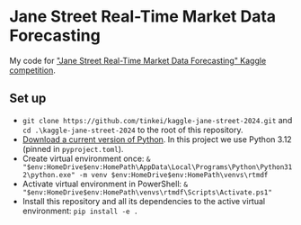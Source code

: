 # Jane Street Real-Time Market Data Forecasting

My code for ["Jane Street Real-Time Market Data Forecasting" Kaggle competition](https://www.kaggle.com/competitions/jane-street-real-time-market-data-forecasting/).

## Set up

- `git clone https://github.com/tinkei/kaggle-jane-street-2024.git` and `cd .\kaggle-jane-street-2024` to the root of this repository.
- [Download a current version of Python](https://www.python.org/downloads/). In this project we use Python 3.12 (pinned in `pyproject.toml`).
- Create virtual environment once: `& "$env:HomeDrive$env:HomePath\AppData\Local\Programs\Python\Python312\python.exe" -m venv $env:HomeDrive$env:HomePath\venvs\rtmdf`
- Activate virtual environment in PowerShell: `& "$env:HomeDrive$env:HomePath\venvs\rtmdf\Scripts\Activate.ps1"`
- Install this repository and all its dependencies to the active virtual environment: `pip install -e .`
